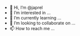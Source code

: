 - 👋 Hi, I’m @japrel
- 👀 I’m interested in ...
- 🌱 I’m currently learning ...
- 💞️ I’m looking to collaborate on ...
- 📫 How to reach me ...

<!---
japrel/japrel is a ✨ special ✨ repository because its `README.md` (this file) appears on your GitHub profile.
You can click the Preview link to take a look at your changes.
--->
